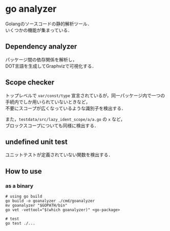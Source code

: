 # go analyzer

Golangのソースコードの静的解析ツール．  
いくつかの機能が集まっている．

## Dependency analyzer

パッケージ間の依存関係を解析し，  
DOT言語を生成してGraphvizで可視化する．  

## Scope checker

トップレベルで `var/const/type` 宣言されているが，同一パッケージ内で一つの手続内でしか用いられていないときなど，  
不要にスコープが広くなっているような識別子を検出する．

また，`testdata/src/lazy_ident_scope/a/a.go` の `x` など，  
ブロックスコープについても同様に検出する．

## undefined unit test

ユニットテストが定義されていない関数を検出する．   

## How to use

### as a binary

```
# using go build
go build -o goanalyzer ./cmd/goanalyzer
mv goanalyzer "$GOPATH/bin"
go vet -vettool="$(which goanalyzer)" <go-package>

# test
go test ./...
```
